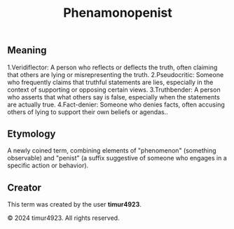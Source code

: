 <!DOCTYPE html>
<html lang="en">
<head>
    <meta charset="UTF-8">
    <meta name="viewport" content="width=device-width, initial-scale=1.0">
    <title>Phenamonopenist</title>
    <link rel="stylesheet" href="styles.css">
</head>
<body>
    <div class="container">
        <header>
            <h1>Phenamonopenist</h1>
        </header>
        <main>
            <section>
                <h2>Meaning</h2>
                <p>1.Veridiflector: A person who reflects or deflects the truth, often claiming that others are lying or misrepresenting the truth.
2.Pseudocritic: Someone who frequently claims that truthful statements are lies, especially in the context of supporting or opposing certain views.
3.Truthbender: A person who asserts that what others say is false, especially when the statements are actually true.
4.Fact-denier: Someone who denies facts, often accusing others of lying to support their own beliefs or agendas..</p>
            </section>
            <section>
                <h2>Etymology</h2>
                <p>A newly coined term, combining elements of "phenomenon" (something observable) and "penist" (a suffix suggestive of someone who engages in a specific action or behavior).</p>
            </section>
            <section>
                <h2>Creator</h2>
                <p>This term was created by the user <strong>timur4923</strong>.</p>
            </section>
        </main>
        <footer>
            <p>&copy; 2024 timur4923. All rights reserved.</p>
        </footer>
    </div>
</body>
</html>
